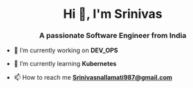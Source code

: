 <h1 align="center">Hi 👋, I'm Srinivas</h1>
<h3 align="center">A passionate Software Engineer from India</h3>

- 🔭 I’m currently working on **DEV_OPS**

- 🌱 I’m currently learning **Kubernetes**

- 📫 How to reach me **Srinivasnallamati987@gmail.com**


